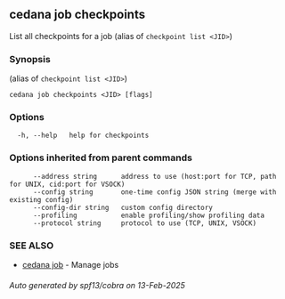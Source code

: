 ## cedana job checkpoints

List all checkpoints for a job (alias of `checkpoint list <JID>`)

### Synopsis

 (alias of `checkpoint list <JID>`)

```
cedana job checkpoints <JID> [flags]
```

### Options

```
  -h, --help   help for checkpoints
```

### Options inherited from parent commands

```
      --address string      address to use (host:port for TCP, path for UNIX, cid:port for VSOCK)
      --config string       one-time config JSON string (merge with existing config)
      --config-dir string   custom config directory
      --profiling           enable profiling/show profiling data
      --protocol string     protocol to use (TCP, UNIX, VSOCK)
```

### SEE ALSO

* [cedana job](cedana_job.md)	 - Manage jobs

###### Auto generated by spf13/cobra on 13-Feb-2025

